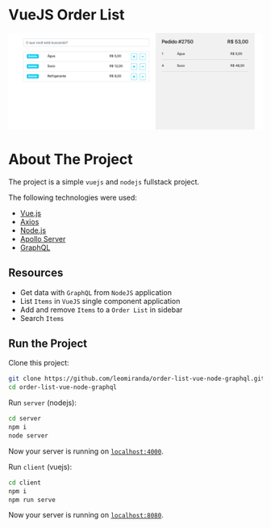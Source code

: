 # VueJS Order List

<p align="center" >
    <img alt="App printscreen" width="950" src="docs/print-order-list.png"/>
</p>

# About The Project

The project is a simple `vuejs` and `nodejs` fullstack project.

The following technologies were used:

- [Vue.js](https://vuejs.org/)
- [Axios](https://axios-http.com/)
- [Node.js](https://nodejs.org/)
- [Apollo Server](https://www.apollographql.com/)
- [GraphQL](https://graphql.org/)

## Resources

- Get data with `GraphQL` from `NodeJS` application
- List `Items` in `VueJS` single component application
- Add and remove `Items` to a `Order List` in sidebar
- Search `Items`

## Run the Project

Clone this project:

```bash
git clone https://github.com/leomiranda/order-list-vue-node-graphql.git
cd order-list-vue-node-graphql
```

Run `server` (nodejs):

```bash
cd server
npm i
node server
```

Now your server is running on [`localhost:4000`](http://localhost:4000).

Run `client` (vuejs):

```bash
cd client
npm i
npm run serve
```

Now your server is running on [`localhost:8080`](http://localhost:8080).
